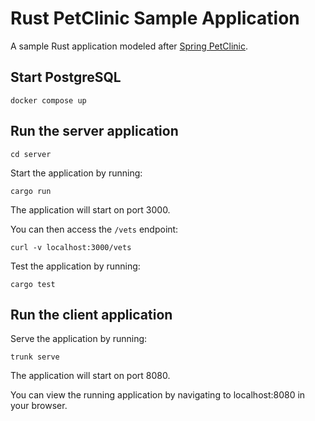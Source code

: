 # Rust PetClinic Sample Application

A sample Rust application modeled after [Spring PetClinic](https://github.com/spring-projects/spring-petclinic).

## Start PostgreSQL
```
docker compose up
```

## Run the server application
```
cd server
```

Start the application by running:
```
cargo run
```
The application will start on port 3000.

You can then access the `/vets` endpoint:
```
curl -v localhost:3000/vets
```

Test the application by running:
```
cargo test
```

## Run the client application

Serve the application by running:
```
trunk serve
```
The application will start on port 8080.

You can view the running application by navigating to localhost:8080 in your browser.